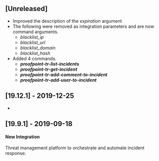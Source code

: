 ## [Unreleased]
- Improved the description of the *expiration* argument
- The following were removed as integration parameters and are now command arguments.
    - *blacklist_ip*
    - *blacklist_url*
    - *blacklist_domain*
    - *blacklist_hash* 
- Added 4 commands.
    - ***proofpoint-tr-list-incidents***
    - ***proofpoint-tr-get-incident***
    - ***proofpoint-tr-add-comment-to-incident***
    - ***proofpoint-tr-add-user-to-incident***


## [19.12.1] - 2019-12-25
-

## [19.9.1] - 2019-09-18
#### New Integration
Threat management platform to orchestrate and automate incident response.